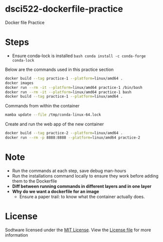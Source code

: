 # dsci522-dockerfile-practice
Docker file Practice

# Steps
- Ensure conda-lock is installed
```bash conda install -c conda-forge conda-lock```

Below are the commands used in this practice section
```bash
docker build --tag practice-1 --platform=linux/amd64 . 
docker images
docker run --rm -it --platform=linux/amd64 practice-1 /bin/bash
docker run --rm -it --platform=linux/amd64 practice-1 bash
docker build --tag practice-1 --platform=linux/amd64 .
```

Commands from within the container
```bash
mamba update --file /tmp/conda-linux-64.lock 
```

Create and run the web app of the new container
```bash
docker build --tag practice-2 --platform=linux/amd64 .
docker run --rm -p 8888:8888 --platform=linux/amd64 practice-2
```

# Note
- Run the commands at each step, save debug man-hours
- Run the installations command locally to ensure they work before adding them to the Dockerfile
- **Diff between running commands in different layers and in one layer**
- **Why do we want a dockerfile for an image**
    - Ensure a paper trail: to know what the container actually does.

# License
Sodtware licensed under the [MIT License](https://spdx.org/licenses/MIT.html). View the [License file](LICENSE.md) for more information 

